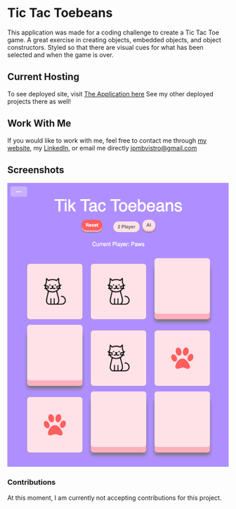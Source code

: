 # Tic Tac Toebeans

This application was made for a coding challenge to create a Tic Tac Toe game. A great exercise in creating objects, embedded objects, and object constructors. Styled so that there are visual cues for what has been selected and when the game is over.

## Current Hosting

To see deployed site, visit [The Application here](https://jpmbvistro-tictactoebeans.netlify.app/)
See my other deployed projects there as well!

## Work With Me

If you would like to work with me, feel free to contact me through [my website](https://www.jpmbvistro.com), my [LinkedIn](https://www.linkedin.com/in/juan-justin-vistro/), or email me directly [jpmbvistro@gmail.com](mailto:JPMBVistro@gmail.com)

## Screenshots

![Application Screenshot](screenshot/full-screenshot.png)

### Contributions
At this moment, I am currently not accepting contributions for this project.
